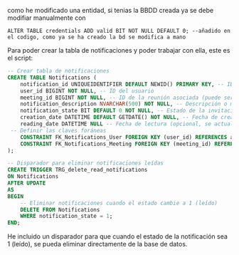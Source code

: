 como he modificado una entidad, si tenias la BBDD creada ya se debe modifiar manualmente con 
```
ALTER TABLE credentials ADD valid BIT NOT NULL DEFAULT 0; --añadido en el codigo, como ya se ha creado la bd se modifica a mano
```

Para poder crear la tabla de notificaciones y poder trabajar con ella, este es el script:
```sql
-- Crear tabla de notificaciones
CREATE TABLE Notifications (
    notification_id UNIQUEIDENTIFIER DEFAULT NEWID() PRIMARY KEY, -- ID único
    user_id BIGINT NOT NULL, -- ID del usuario
    meeting_id BIGINT NOT NULL, -- ID de la reunión asociada (puede ser NULL si no aplica)
    notification_description NVARCHAR(500) NOT NULL, -- Descripción o mensaje de la notificación
    notification_state BIT DEFAULT 0 NOT NULL, -- Estado de la invitación (0 = no leído, 1 = leído)
    creation_date DATETIME DEFAULT GETDATE() NOT NULL, -- Fecha de creación de la notificación
    reading_date DATETIME NULL -- Fecha de lectura (opcional, se actualiza al leer)
 -- Definir las claves foráneas
    CONSTRAINT FK_Notifications_User FOREIGN KEY (user_id) REFERENCES app_user(id),
    CONSTRAINT FK_Notifications_Meeting FOREIGN KEY (meeting_id) REFERENCES meeting(id)
);

-- Disparador para eliminar notificaciones leídas
CREATE TRIGGER TRG_delete_read_notifications
ON Notifications
AFTER UPDATE
AS
BEGIN
    -- Eliminar notificaciones cuando el estado cambie a 1 (leído)
    DELETE FROM Notifications
    WHERE notification_state = 1;
END;
```
He incluido un disparador para que cuando el estado de la notificación sea 1 (leído), se pueda eliminar directamente de la base de datos.